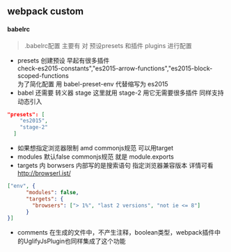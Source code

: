 ## webpack custom


#### babelrc
> .babelrc配置 主要有 对 预设presets 和插件 plugins 进行配置 

* presets 创建预设 早起有很多插件  
check-es2015-constants","es2015-arrow-functions","es2015-block-scoped-functions  
为了简化配置 用 babel-preset-env 代替缩写为 es2015
* babel 还需要 转义器 stage 这里就用 stage-2  用它无需要很多插件 同样支持动态引入  

```json
"presets": [
    "es2015",
    "stage-2"
  ]
```
* 如果想指定浏览器限制 amd commonjs规范 可以用target  
* modules 默认false commonjs规范  就是 module.exports
* targets 内 borwsers 内部写的是搜索语句 指定浏览器兼容版本 详情可看 http://browserl.ist/

```json
["env", {
      "modules": false,
      "targets": {
        "browsers": ["> 1%", "last 2 versions", "not ie <= 8"]
      }
}]

```

* comments 在生成的文件中，不产生注释，boolean类型，webpack插件中的UglifyJsPlugin也同样集成了这个功能


